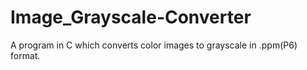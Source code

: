 # Image_Grayscale-Converter
A program in C which converts color images to grayscale in .ppm(P6) format. 

